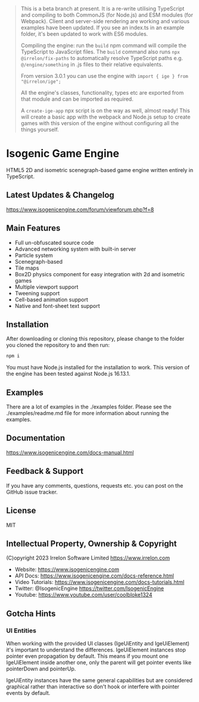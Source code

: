 > This is a beta branch at present. It is a re-write utilising TypeScript
> and compiling to both CommonJS (for Node.js) and ESM modules (for Webpack).
> Client and server-side rendering are working and various examples have been
> updated. If you see an index.ts in an example folder, it's been updated to
> work with ES6 modules.
>
> Compiling the engine: run the `build` npm command will compile the TypeScript
> to JavaScript files. The `build` command also runs `npx @irrelon/fix-paths` to
> automatically resolve TypeScript paths e.g. `@/engine/something` in .js files
> to their relative equivalents.
>
> From version 3.0.1 you can use the engine with `import { ige } from "@irrelon/ige";`
>
> All the engine's classes, functionality, types etc are exported from that module
> and can be imported as required.
>
> A `create-ige-app` npx script is on the way as well, almost ready! This will
> create a basic app with the webpack and Node.js setup to create games with
> this version of the engine without configuring all the things yourself.

# Isogenic Game Engine

HTML5 2D and isometric scenegraph-based game engine written entirely in TypeScript.

## Latest Updates & Changelog

https://www.isogenicengine.com/forum/viewforum.php?f=8

## Main Features

- Full un-obfuscated source code
- Advanced networking system with built-in server
- Particle system
- Scenegraph-based
- Tile maps
- Box2D physics component for easy integration with 2d and isometric games
- Multiple viewport support
- Tweening support
- Cell-based animation support
- Native and font-sheet text support

## Installation

After downloading or cloning this repository, please change to the folder you cloned the
repository to and then run:

```bash
npm i
```

You must have Node.js installed for the installation to work.
This version of the engine has been tested against Node.js 16.13.1.

## Examples

There are a lot of examples in the ./examples folder. Please see the ./examples/readme.md
file for more information about running the examples.

## Documentation

https://www.isogenicengine.com/docs-manual.html

## Feedback & Support

If you have any comments, questions, requests etc. you can post on the GitHub issue tracker.

## License

MIT

## Intellectual Property, Ownership & Copyright

(C)opyright 2023 Irrelon Software Limited
https://www.irrelon.com

- Website: https://www.isogenicengine.com
- API Docs: https://www.isogenicengine.com/docs-reference.html
- Video Tutorials: https://www.isogenicengine.com/docs-tutorials.html
- Twitter: @IsogenicEngine https://twitter.com/IsogenicEngine
- Youtube: https://www.youtube.com/user/coolbloke1324

## Gotcha Hints

### UI Entities

When working with the provided UI classes (IgeUiEntity and IgeUiElement) it's important to
understand the differences. IgeUiElement instances stop pointer even propagation by default.
This means if you mount one IgeUiElement inside another one, only the parent will get
pointer events like pointerDown and pointerUp.

IgeUiEntity instances have the same general capabilities but are considered graphical rather
than interactive so don't hook or interfere with pointer events by default.
